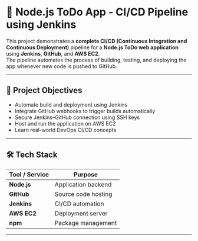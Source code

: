 # 🚀 Node.js ToDo App - CI/CD Pipeline using Jenkins

This project demonstrates a **complete CI/CD (Continuous Integration and Continuous Deployment)** pipeline for a **Node.js ToDo web application** using **Jenkins**, **GitHub**, and **AWS EC2**.  
The pipeline automates the process of building, testing, and deploying the app whenever new code is pushed to GitHub.

---

## 🧩 Project Objectives

- Automate build and deployment using Jenkins  
- Integrate GitHub webhooks to trigger builds automatically  
- Secure Jenkins–GitHub connection using SSH keys  
- Host and run the application on AWS EC2  
- Learn real-world DevOps CI/CD concepts  

---

## 🛠️ Tech Stack

| Tool / Service | Purpose |
|----------------|----------|
| **Node.js** | Application backend |
| **GitHub** | Source code hosting |
| **Jenkins** | CI/CD automation |
| **AWS EC2** | Deployment server |
| **npm** | Package management |

---



